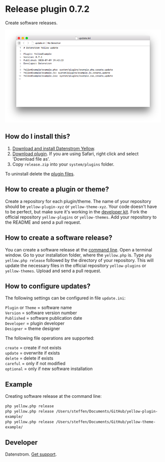 Release plugin 0.7.2
====================
Create software releases.

<p align="center"><img src="release-screenshot.png?raw=true" alt="Screenshot"></p>

## How do I install this?

1. [Download and install Datenstrom Yellow](https://github.com/datenstrom/yellow/).
2. [Download plugin](https://github.com/datenstrom/yellow-plugins/raw/master/zip/release.zip). If you are using Safari, right click and select 'Download file as'.
3. Copy `release.zip` into your `system/plugins` folder.

To uninstall delete the [plugin files](update.ini).

## How to create a plugin or theme?

Create a repository for each plugin/theme. The name of your repository should be `yellow-plugin-xyz` or `yellow-theme-xyz`. Your code doesn't have to be perfect, but make sure it's working in the [developer kit](https://github.com/datenstrom/yellow-developers). Fork the official repository `yellow-plugins` or `yellow-themes`. Add your repository to the README and send a pull request. 

## How to create a software release?

You can create a software release at the [command line](https://github.com/datenstrom/yellow-plugins/tree/master/command). Open a terminal window. Go to your installation folder, where the `yellow.php` is. Type `php yellow.php release` followed by the directory of your repository. This will update the necessary files in the official repository `yellow-plugins` or `yellow-themes`. Upload and send a pull request.

## How to configure updates?

The following settings can be configured in file `update.ini`:

`Plugin` or `Theme` = software name  
`Version` = software version number  
`Published` = software publication date  
`Developer` = plugin developer  
`Designer` = theme designer  

The following file operations are supported:

`create` = create if not exists  
`update` = overwrite if exists  
`delete` = delete if exists  
`careful` = only if not modified  
`optional` = only if new software installation  

## Example

Creating software release at the command line:

`php yellow.php release`  
`php yellow.php release /Users/steffen/Documents/GitHub/yellow-plugin-example/`  
`php yellow.php release /Users/steffen/Documents/GitHub/yellow-theme-example/`  

## Developer

Datenstrom. [Get support](https://developers.datenstrom.se/help/support).
